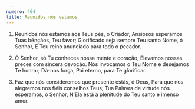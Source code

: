 ```yaml
---
numero: 464
title: Reunidos nós estamos
---
```

1. Reunidos nós estamos aos Teus pés, ó Criador,
Ansiosos esperamos Tuas bênçãos, Teu favor;
Glorificado seja sempre Teu santo Nome, ó Senhor,
E Teu reino anunciado para todo o pecador.

2. Ó Senhor, só Tu conheces nossa mente e coração,
Elevamos nossas preces com sincera devoção.
Nós invocamos o Teu Nome e desejamos Te honrar;
Dá-nos força, Pai eterno, para Te glorificar.

3. Faz que nós consideremos que presente estás, ó Deus,
Para que nos alegremos nos fiéis conselhos Teus;
Tua Palavra de virtude nós esperamos, ó Senhor,
N’Ela está a plenitude do Teu santo e imenso amor.
